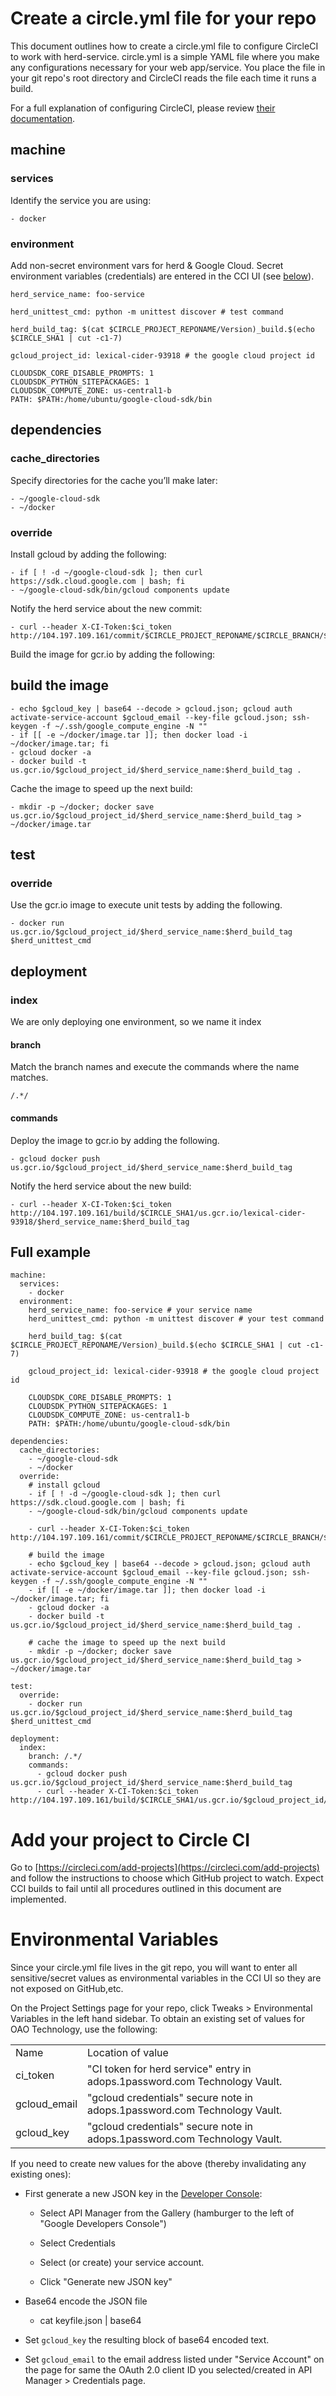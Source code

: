 # Create a circle.yml file for your repo

This document outlines how to create a circle.yml file to configure CircleCI to work with herd-service. circle.yml is a simple YAML file where you make any configurations necessary for your web app/service. You place the file in your git repo's root directory and CircleCI reads the file each time it runs a build.

For a full explanation of configuring CircleCI, please review [their documentation](https://circleci.com/docs/configuration).

## machine

### services

Identify the service you are using:

`- docker`

### environment

Add non-secret environment vars for herd & Google Cloud. Secret environment variables (credentials) are entered in the CCI UI (see [below](https://github.com/OAODEV/herd-service/wiki/Setup-Circle-CI-for-use-with-herd-service#environmental-variables)).

    herd_service_name: foo-service

    herd_unittest_cmd: python -m unittest discover # test command

    herd_build_tag: $(cat $CIRCLE_PROJECT_REPONAME/Version)_build.$(echo $CIRCLE_SHA1 | cut -c1-7)

    gcloud_project_id: lexical-cider-93918 # the google cloud project id

    CLOUDSDK_CORE_DISABLE_PROMPTS: 1
    CLOUDSDK_PYTHON_SITEPACKAGES: 1
    CLOUDSDK_COMPUTE_ZONE: us-central1-b
    PATH: $PATH:/home/ubuntu/google-cloud-sdk/bin

## dependencies

### cache_directories

Specify directories for the  cache you’ll make later: 

    - ~/google-cloud-sdk
    - ~/docker

### override

Install gcloud by adding the following:

    - if [ ! -d ~/google-cloud-sdk ]; then curl https://sdk.cloud.google.com | bash; fi
    - ~/google-cloud-sdk/bin/gcloud components update

 Notify  the herd service about the new commit:

    - curl --header X-CI-Token:$ci_token http://104.197.109.161/commit/$CIRCLE_PROJECT_REPONAME/$CIRCLE_BRANCH/$CIRCLE_BRANCH/$CIRCLE_SHA

Build the image for gcr.io by adding the following:

## build the image

    - echo $gcloud_key | base64 --decode > gcloud.json; gcloud auth activate-service-account $gcloud_email --key-file gcloud.json; ssh-keygen -f ~/.ssh/google_compute_engine -N ""
    - if [[ -e ~/docker/image.tar ]]; then docker load -i ~/docker/image.tar; fi
    - gcloud docker -a
    - docker build -t us.gcr.io/$gcloud_project_id/$herd_service_name:$herd_build_tag .

Cache the image to speed up the next build:

    - mkdir -p ~/docker; docker save us.gcr.io/$gcloud_project_id/$herd_service_name:$herd_build_tag > ~/docker/image.tar

## test

### override

Use the gcr.io image to execute unit tests by adding the following. 

    - docker run us.gcr.io/$gcloud_project_id/$herd_service_name:$herd_build_tag $herd_unittest_cmd

## deployment

### index

We are only deploying one environment, so we name it index

#### branch

Match the branch names and execute the commands where the name matches.

    /.*/

#### commands

Deploy the image to gcr.io by adding the following.

    - gcloud docker push us.gcr.io/$gcloud_project_id/$herd_service_name:$herd_build_tag

Notify  the herd service about the new build:

    - curl --header X-CI-Token:$ci_token http://104.197.109.161/build/$CIRCLE_SHA1/us.gcr.io/lexical-cider-93918/$herd_service_name:$herd_build_tag

## Full example

    machine:
      services:
        - docker
      environment:
        herd_service_name: foo-service # your service name
        herd_unittest_cmd: python -m unittest discover # your test command

        herd_build_tag: $(cat $CIRCLE_PROJECT_REPONAME/Version)_build.$(echo $CIRCLE_SHA1 | cut -c1-7)

        gcloud_project_id: lexical-cider-93918 # the google cloud project id

        CLOUDSDK_CORE_DISABLE_PROMPTS: 1
        CLOUDSDK_PYTHON_SITEPACKAGES: 1
        CLOUDSDK_COMPUTE_ZONE: us-central1-b
        PATH: $PATH:/home/ubuntu/google-cloud-sdk/bin

    dependencies:
      cache_directories:
        - ~/google-cloud-sdk
        - ~/docker
      override:
        # install gcloud
        - if [ ! -d ~/google-cloud-sdk ]; then curl https://sdk.cloud.google.com | bash; fi
        - ~/google-cloud-sdk/bin/gcloud components update

        - curl --header X-CI-Token:$ci_token http://104.197.109.161/commit/$CIRCLE_PROJECT_REPONAME/$CIRCLE_BRANCH/$CIRCLE_BRANCH/$CIRCLE_SHA1

        # build the image
        - echo $gcloud_key | base64 --decode > gcloud.json; gcloud auth activate-service-account $gcloud_email --key-file gcloud.json; ssh-keygen -f ~/.ssh/google_compute_engine -N ""
        - if [[ -e ~/docker/image.tar ]]; then docker load -i ~/docker/image.tar; fi
        - gcloud docker -a
        - docker build -t us.gcr.io/$gcloud_project_id/$herd_service_name:$herd_build_tag .

        # cache the image to speed up the next build
        - mkdir -p ~/docker; docker save us.gcr.io/$gcloud_project_id/$herd_service_name:$herd_build_tag > ~/docker/image.tar

    test:
      override:
        - docker run us.gcr.io/$gcloud_project_id/$herd_service_name:$herd_build_tag $herd_unittest_cmd

    deployment:
      index:
        branch: /.*/
        commands:
          - gcloud docker push us.gcr.io/$gcloud_project_id/$herd_service_name:$herd_build_tag
          - curl --header X-CI-Token:$ci_token http://104.197.109.161/build/$CIRCLE_SHA1/us.gcr.io/$gcloud_project_id/$herd_service_name:$herd_build_tag


# Add your project to Circle CI

Go to [https://circleci.com/add-projects](https://circleci.com/add-projects) and follow the instructions to choose which GitHub project to watch. Expect CCI builds to fail until all procedures outlined in this document are implemented.

# Environmental Variables

Since your circle.yml file lives in the git repo, you will want to enter all sensitive/secret values as environmental variables in the CCI UI so they are not exposed on GitHub,etc. 

On the Project Settings page for your repo, click Tweaks > Environmental Variables in the left hand sidebar. To obtain an existing set of values for OAO Technology, use the following:

<table>
  <tr>
    <td>Name</td>
    <td>Location of value</td>
  </tr>
  <tr>
    <td>ci_token</td>
    <td>"CI token for herd service" entry in adops.1password.com Technology Vault.</td>
  </tr>
  <tr>
    <td>gcloud_email</td>
    <td>"gcloud credentials" secure note in adops.1password.com Technology Vault.</td>
  </tr>
  <tr>
    <td>gcloud_key</td>
    <td>"gcloud credentials" secure note in adops.1password.com Technology Vault.</td>
  </tr>
</table>


If you need to create new values for the above (thereby invalidating any existing ones):

* First generate a new JSON key in the [Developer Console](https://console.developers.google.com/):

    * Select API Manager from the Gallery (hamburger to the left of "Google Developers Console")

    * Select Credentials

    * Select (or create) your service account.

    * Click "Generate new JSON key"

* Base64 encode the JSON file

    * cat keyfile.json | base64

* Set `gcloud_key` the resulting block of base64 encoded text.

* Set `gcloud_email` to the email address listed under "Service Account" on the page for same the OAuth 2.0 client ID you selected/created in API Manager > Credentials page.
